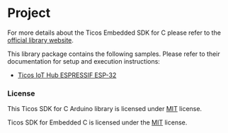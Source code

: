 # Project

For more details about the Ticos Embedded SDK for C please refer to the [official library website](https://github.com/tiwater/ticos-sdk-for-c).

This library package contains the following samples.
Please refer to their documentation for setup and execution instructions:

- [Ticos IoT Hub ESPRESSIF ESP-32](examples/Ticos_IoT_Hub_ESP32/readme.md)

### License

This Ticos SDK for C Arduino library is licensed under [MIT](https://github.com/tiwater/ticos-sdk-for-c-arduino/blob/main/LICENSE) license.

Ticos SDK for Embedded C is licensed under the [MIT](https://github.com/tiwater/ticos-sdk-for-c/blob/main/LICENSE) license.
